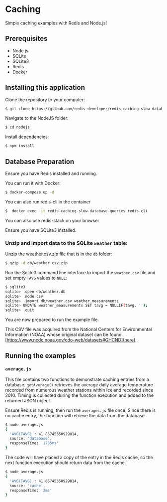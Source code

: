 # Caching

Simple caching examples with Redis and Node.js!

## Prerequisites

- Node.js
- SQLite
- SQLite3
- Redis
- Docker

## Installing this application

Clone the repository to your computer:

```bash
$ git clone https://github.com/redis-developer/redis-caching-slow-database-queries.git
```

Navigate to the NodeJS folder:

```bash
$ cd nodejs
```

Install dependencies:

```bash
$ npm install 
```

## Database Preparation

Ensure you have Redis installed and running.

You can run it with Docker:

```bash
$ docker-compose up -d
```

You can also run redis-cli in the container
```bash
$  docker exec -it redis-caching-slow-database-queries redis-cli
```

You can also use redis-stack on your browser

Ensure you have SQLite3 installed.

### Unzip and import data to the SQLite `weather` table:

Unzip the weather.csv.zip file that is in the `db` folder:

```bash
$ gzip -d db/weather.csv.zip
```

Run the Sqlite3 command line interface to import the `weather.csv` file and set empty `TAVG` values to `NULL`:

```bash
$ sqlite3
sqlite> .open db/weather.db
sqlite> .mode csv
sqlite> .import db/weather.csv weather_measurements
sqlite> UPDATE weather_measurements SET tavg = NULLIF(tavg, '');
sqlite> .quit
```

You are now prepared to run the example file.

This CSV file was acquired from the National Centers for Environmental Information (NOAA) whose original dataset can be found [https://www.ncdc.noaa.gov/cdo-web/datasets#GHCND](here).

## Running the examples

### `average.js`

This file contains two functions to demonstrate caching entries from a database.  `getAverage()` retrieves the average daily average temperature recorded from numerous weather stations within Iceland recorded since 2010. Timing is collected during the function execution and added to the returned JSON object.

Ensure Redis is running, then run the `averages.js` file once.  Since there is no cache entry, the function will retrieve the data from the database.

```bash
$ node average.js
{
  'AVG(TAVG)': 41.85745350929814,
  source: 'database',
  responseTime: '1735ms'
}
```

The code will have placed a copy of the entry in the Redis cache, so the next function execution should return data from the cache.

```bash
$ node average.js
{
  'AVG(TAVG)': 41.85745350929814,
  source: 'cache',
  responseTime: '2ms'
}
```


